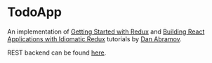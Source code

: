 # TodoApp

An implementation of [Getting Started with Redux](https://egghead.io/courses/getting-started-with-redux) and [Building React Applications with Idiomatic Redux](https://egghead.io/courses/building-react-applications-with-idiomatic-redux) tutorials by [Dan Abramov](https://github.com/gaearon).

REST backend can be found [here](https://github.com/Prutya/todoapp-api).
